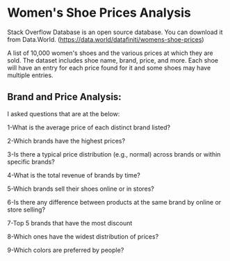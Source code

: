 # Women's Shoe Prices Analysis
 
Stack Overflow Database is an open source database. You can download it from Data.World. (https://data.world/datafiniti/womens-shoe-prices) 

A list of 10,000 women's shoes and the various prices at which they are sold.
The dataset includes shoe name, brand, price, and more. Each shoe will have an entry for each price found for it and some shoes may have multiple entries.

## Brand and Price Analysis: 
I asked questions that are at the below: 

1-What is the average price of each distinct brand listed?

2-Which brands have the highest prices?

3-Is there a typical price distribution (e.g., normal) across brands or within specific brands?

4-What is the total revenue of brands by time? 

5-Which brands sell their shoes online or in stores? 

6-Is there any difference between products at the same brand by online or store selling? 

7-Top 5 brands that have the most discount 

8-Which ones have the widest distribution of prices?

9-Which colors are preferred by people? 


